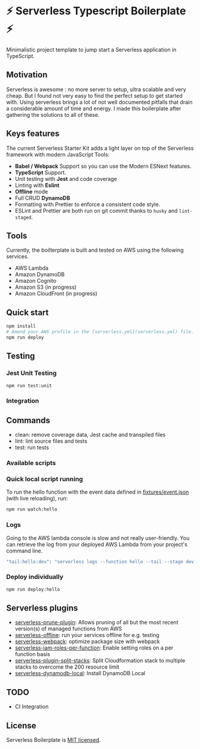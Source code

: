 # ⚡️ Serverless Typescript Boilerplate ⚡️

Minimalistic project template to jump start a Serverless application in TypeScript.

## Motivation

Serverless is awesome : no more server to setup, ultra scalable and very cheap. But I found not very easy to find the perfect setup to get started with. Using serverless brings a lot of not well documented pitfalls that drain a considerable amount of time and energy. I made this boilerplate after gathering the solutions to all of these.

## Keys features

The current Serverless Starter Kit adds a light layer on top of the Serverless framework with modern JavaScript Tools:

- **Babel / Webpack** Support so you can use the Modern ESNext features.
- **TypeScript** Support.
- Unit testing with **Jest** and code coverage
- Linting with **Eslint**
- **Offline** mode
- Full CRUD **DynamoDB**
- Formatting with Prettier to enforce a consistent code style.
- ESLint and Prettier are both run on git commit thanks to `husky` and `lint-staged`.

## Tools

Currently, the boilterplate is built and tested on AWS using the following services.

- AWS Lambda
- Amazon DynamoDB
- Amazon Cognito
- Amazon S3 (in progress)
- Amazon CloudFront (in progress)

## Quick start

```bash
npm install
# Amend your AWS profile in the [serverless.yml](serverless.yml) file. Currently named YOUR_PROFILE.
npm run deploy
```

## Testing

### Jest Unit Testing

```bash
npm run test:unit
```

### Integration

## Commands

- clean: remove coverage data, Jest cache and transpiled files
- lint: lint source files and tests
- test: run tests

### Available scripts

### Quick local script running

To run the hello function with the event data defined in [fixtures/event.json](./fixtures/event.json) (with live reloading), run:

```bash
npm run watch:hello
```

### Logs

Going to the AWS lambda console is slow and not really user-friendly. You can retrieve the log from your deployed AWS Lambda from your project's command line.

```bash
"tail:hello:dev": "serverless logs --function hello --tail --stage dev --aws-profile <your profile>"
```

### Deploy individually

```bash
npm run deploy:hello
```

## Serverless plugins

- [serverless-prune-plugin](https://www.npmjs.com/package/serverless-prune-plugin): Allows pruning of all but the most recent version(s) of managed functions from AWS
- [serverless-offline](https://github.com/dherault/serverless-offline): run your services offline for e.g. testing
- [serverless-webpack](https://github.com/elastic-coders/serverless-webpack): optimize package size with webpack
- [serverless-iam-roles-per-function](https://www.npmjs.com/package/serverless-iam-roles-per-function): Enable setting roles on a per function basis
- [serverless-plugin-split-stacks](https://github.com/dougmoscrop/serverless-plugin-split-stacks): Split Cloudformation stack to multiple stacks to overcome the 200 resource limit
- [serverless-dynamodb-local](https://www.npmjs.com/package/serverless-dynamodb-local): Install DynamoDB Local

## TODO

- CI Integration

## License

Serverless Boilerplate is [MIT licensed](https://opensource.org/licenses/MIT).
